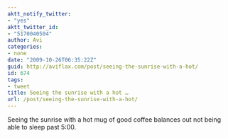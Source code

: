 ```yaml
---
aktt_notify_twitter:
- "yes"
aktt_twitter_id:
- "5170040504"
author: Avi
categories:
- none
date: "2009-10-26T06:35:22Z"
guid: http://aviflax.com/post/seeing-the-sunrise-with-a-hot/
id: 674
tags:
- tweet
title: Seeing the sunrise with a hot …
url: /post/seeing-the-sunrise-with-a-hot/
---
```

Seeing the sunrise with a hot mug of good coffee balances out not being able to sleep past 5:00.